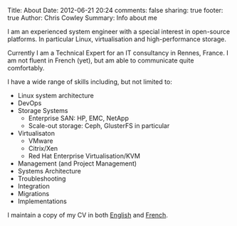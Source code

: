 Title: About
Date: 2012-06-21 20:24
comments: false
sharing: true
footer: true
Author: Chris Cowley
Summary: Info about me

I am an experienced system engineer with a special interest in open-source platforms. In particular Linux, virtualisation and high-performance storage. 

Currently I am a Technical Expert for an IT consultancy in Rennes, France. I am not fluent in French (yet), but am able to communicate quite comfortably.

I have a wide range of skills including, but not limited to:

* Linux system architecture
* DevOps
* Storage Systems
   * Enterprise SAN: HP, EMC, NetApp
   * Scale-out storage: Ceph, GlusterFS in particular
* Virtualisaton
   * VMware
   * Citrix/Xen
   * Red Hat Enterprise Virtualisation/KVM
* Management (and Project Management)
* Systems Architecture
* Troubleshooting
* Integration
* Migrations
* Implementations

I maintain a copy of my CV in both [English](http://cv.chriscowley.me.uk/english.html) and [French](http://cv.chriscowley.me.uk/french.html).

